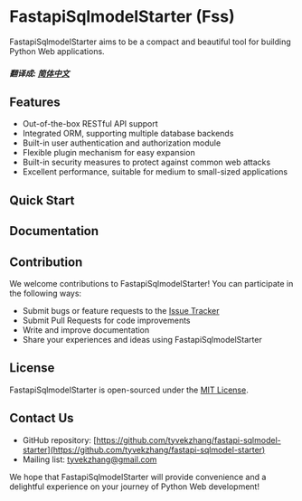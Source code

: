 # FastapiSqlmodelStarter (Fss)

FastapiSqlmodelStarter aims to be a compact and beautiful tool for building Python Web applications.

##### 翻译成: [简体中文](../README.md)
## Features

- Out-of-the-box RESTful API support
- Integrated ORM, supporting multiple database backends
- Built-in user authentication and authorization module
- Flexible plugin mechanism for easy expansion
- Built-in security measures to protect against common web attacks
- Excellent performance, suitable for medium to small-sized applications

## Quick Start

## Documentation

## Contribution

We welcome contributions to FastapiSqlmodelStarter! You can participate in the following ways:

- Submit bugs or feature requests to the [Issue Tracker](https://github.com/tyvekzhang/fastapi-sqlmodel-starter/issues)
- Submit Pull Requests for code improvements
- Write and improve documentation
- Share your experiences and ideas using FastapiSqlmodelStarter

## License

FastapiSqlmodelStarter is open-sourced under the [MIT License](https://opensource.org/licenses/MIT).

## Contact Us

- GitHub repository: [https://github.com/tyvekzhang/fastapi-sqlmodel-starter](https://github.com/tyvekzhang/fastapi-sqlmodel-starter)
- Mailing list: [tyvekzhang@gmail.com](mailto:tyvekzhang@gmail.com)

We hope that FastapiSqlmodelStarter will provide convenience and a delightful experience on your journey of Python Web development!
